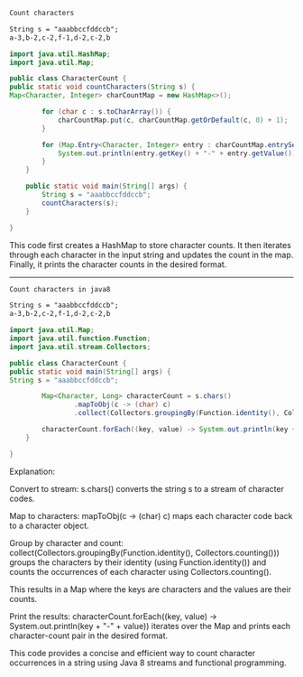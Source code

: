 
```markdown
Count characters

String s = "aaabbccfddccb";
a-3,b-2,c-2,f-1,d-2,c-2,b
```

```java
import java.util.HashMap;
import java.util.Map;

public class CharacterCount {
public static void countCharacters(String s) {
Map<Character, Integer> charCountMap = new HashMap<>();

        for (char c : s.toCharArray()) {
            charCountMap.put(c, charCountMap.getOrDefault(c, 0) + 1);
        }

        for (Map.Entry<Character, Integer> entry : charCountMap.entrySet()) {
            System.out.println(entry.getKey() + "-" + entry.getValue());
        }
    }

    public static void main(String[] args) {
        String s = "aaabbccfddccb";
        countCharacters(s);
    }

}
```

This code first creates a HashMap to store character counts. It then iterates through each character in the input string and updates the count in the map. Finally, it prints the character counts in the desired format.

---
```markdown
Count characters in java8

String s = "aaabbccfddccb";
a-3,b-2,c-2,f-1,d-2,c-2,b
```


```java
import java.util.Map;
import java.util.function.Function;
import java.util.stream.Collectors;

public class CharacterCount {
public static void main(String[] args) {
String s = "aaabbccfddccb";

        Map<Character, Long> characterCount = s.chars()
                .mapToObj(c -> (char) c)
                .collect(Collectors.groupingBy(Function.identity(), Collectors.counting()));

        characterCount.forEach((key, value) -> System.out.println(key + "-" + value));
    }

}
```

Explanation:

Convert to stream: s.chars() converts the string s to a stream of character codes.

Map to characters: mapToObj(c -> (char) c) maps each character code back to a character object.

Group by character and count: collect(Collectors.groupingBy(Function.identity(), Collectors.counting())) groups the characters by their identity (using Function.identity()) and counts the occurrences of each character using Collectors.counting().

This results in a Map where the keys are characters and the values are their counts.

Print the results: characterCount.forEach((key, value) -> System.out.println(key + "-" + value)) iterates over the Map and prints each character-count pair in the desired format.

This code provides a concise and efficient way to count character occurrences in a string using Java 8 streams and functional programming.
